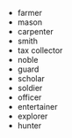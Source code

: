 - farmer
- mason
- carpenter
- smith
- tax collector
- noble
- guard
- scholar
- soldier
- officer
- entertainer
- explorer
- hunter
